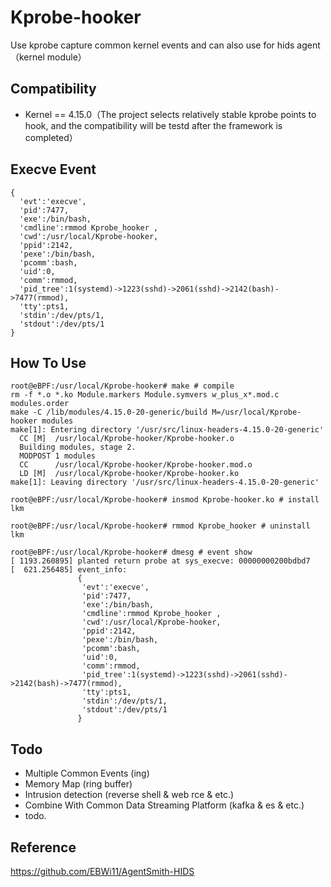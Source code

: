 # Kprobe-hooker
Use kprobe capture common kernel events and can also use for hids agent（kernel module）
## Compatibility
- Kernel == 4.15.0（The project selects relatively stable kprobe points to hook, and the compatibility will be testd after the framework is completed）



## Execve Event
```
{
  'evt':'execve',
  'pid':7477,
  'exe':/bin/bash,
  'cmdline':rmmod Kprobe_hooker ,
  'cwd':/usr/local/Kprobe-hooker,
  'ppid':2142,
  'pexe':/bin/bash,
  'pcomm':bash,
  'uid':0,
  'comm':rmmod,
  'pid_tree':1(systemd)->1223(sshd)->2061(sshd)->2142(bash)->7477(rmmod),
  'tty':pts1,
  'stdin':/dev/pts/1,
  'stdout':/dev/pts/1
}
```

## How To Use
```
root@eBPF:/usr/local/Kprobe-hooker# make # compile
rm -f *.o *.ko Module.markers Module.symvers w_plus_x*.mod.c modules.order
make -C /lib/modules/4.15.0-20-generic/build M=/usr/local/Kprobe-hooker modules
make[1]: Entering directory '/usr/src/linux-headers-4.15.0-20-generic'
  CC [M]  /usr/local/Kprobe-hooker/Kprobe-hooker.o
  Building modules, stage 2.
  MODPOST 1 modules
  CC      /usr/local/Kprobe-hooker/Kprobe-hooker.mod.o
  LD [M]  /usr/local/Kprobe-hooker/Kprobe-hooker.ko
make[1]: Leaving directory '/usr/src/linux-headers-4.15.0-20-generic'

root@eBPF:/usr/local/Kprobe-hooker# insmod Kprobe-hooker.ko # install lkm

root@eBPF:/usr/local/Kprobe-hooker# rmmod Kprobe_hooker # uninstall lkm

root@eBPF:/usr/local/Kprobe-hooker# dmesg # event show
[ 1193.260895] planted return probe at sys_execve: 00000000200bdbd7
[  621.256485] event_info:
               {
               	'evt':'execve',
               	'pid':7477,
               	'exe':/bin/bash,
               	'cmdline':rmmod Kprobe_hooker ,
               	'cwd':/usr/local/Kprobe-hooker,
               	'ppid':2142,
               	'pexe':/bin/bash,
               	'pcomm':bash,
               	'uid':0,
               	'comm':rmmod,
               	'pid_tree':1(systemd)->1223(sshd)->2061(sshd)->2142(bash)->7477(rmmod),
               	'tty':pts1,
               	'stdin':/dev/pts/1,
               	'stdout':/dev/pts/1
               }
```

## Todo
- Multiple Common Events (ing)
- Memory Map (ring buffer)
- Intrusion detection (reverse shell & web rce & etc.)
- Combine With Common Data Streaming Platform (kafka & es & etc.) 
- todo.

## Reference
https://github.com/EBWi11/AgentSmith-HIDS
